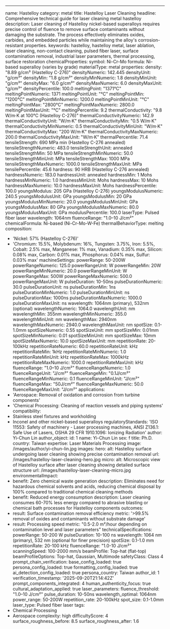 ---
name: Hastelloy
category: metal
title: Hastelloy Laser Cleaning
headline: Comprehensive technical guide for laser cleaning metal hastelloy
description: Laser cleaning of Hastelloy nickel-based superalloys requires precise
  control of fluence to remove surface contaminants without damaging the substrate.
  The process effectively eliminates oxides, carbides, and embedded particles while
  maintaining the alloy's corrosion-resistant properties.
keywords: hastelloy, hastelloy metal, laser ablation, laser cleaning, non-contact
  cleaning, pulsed fiber laser, surface contamination removal, industrial laser parameters,
  thermal processing, surface restoration
chemicalProperties:
  symbol: Ni-Cr-Mo
  formula: Ni-based superalloy (varies by grade)
  materialType: metal
properties:
  density: "8.89 g/cm³ (Hastelloy C-276)"
  densityNumeric: 142.445
  densityUnit: "g/cm³"
  densityMin: "1.8 g/cm³"
  densityMinNumeric: 1.8
  densityMinUnit: "g/cm³"
  densityMax: "6.0 g/cm³"
  densityMaxNumeric: 6.0
  densityMaxUnit: "g/cm³"
  densityPercentile: 100.0
  meltingPoint: "1371°C"
  meltingPointNumeric: 1371
  meltingPointUnit: "°C"
  meltingPointMin: "1200°C"
  meltingPointMinNumeric: 1200.0
  meltingPointMinUnit: "°C"
  meltingPointMax: "2800°C"
  meltingPointMaxNumeric: 2800.0
  meltingPointMaxUnit: "°C"
  meltingPercentile: 9.2
  thermalConductivity: "9.8 W/m·K at 100°C (Hastelloy C-276)"
  thermalConductivityNumeric: 142.9
  thermalConductivityUnit: "W/m·K"
  thermalConductivityMin: "0.5 W/m·K"
  thermalConductivityMinNumeric: 0.5
  thermalConductivityMinUnit: "W/m·K"
  thermalConductivityMax: "200 W/m·K"
  thermalConductivityMaxNumeric: 200.0
  thermalConductivityMaxUnit: "W/m·K"
  thermalPercentile: 71.4
  tensileStrength: 690 MPa min (Hastelloy C-276 annealed)
  tensileStrengthNumeric: 483.0
  tensileStrengthUnit: annealed
  tensileStrengthMin: 50 MPa
  tensileStrengthMinNumeric: 50.0
  tensileStrengthMinUnit: MPa
  tensileStrengthMax: 1000 MPa
  tensileStrengthMaxNumeric: 1000.0
  tensileStrengthMaxUnit: MPa
  tensilePercentile: 45.6
  hardness: 90 HRB (Hastelloy C-276 annealed)
  hardnessNumeric: 183.0
  hardnessUnit: annealed
  hardnessMin: 1 Mohs
  hardnessMinNumeric: 1.0
  hardnessMinUnit: Mohs
  hardnessMax: 10 Mohs
  hardnessMaxNumeric: 10.0
  hardnessMaxUnit: Mohs
  hardnessPercentile: 100.0
  youngsModulus: 205 GPa (Hastelloy C-276)
  youngsModulusNumeric: 240.5
  youngsModulusUnit: GPa
  youngsModulusMin: 20 GPa
  youngsModulusMinNumeric: 20.0
  youngsModulusMinUnit: GPa
  youngsModulusMax: 80 GPa
  youngsModulusMaxNumeric: 80.0
  youngsModulusMaxUnit: GPa
  modulusPercentile: 100.0
  laserType: Pulsed fiber laser
  wavelength: 1064nm
  fluenceRange: "1.0–10 J/cm²"
  chemicalFormula: Ni-based (Ni-Cr-Mo-W-Fe)
  thermalBehaviorType: melting
composition:
- 'Nickel: 57% (Hastelloy C-276)'
- 'Chromium: 15.5%, Molybdenum: 16%, Tungsten: 3.75%, Iron: 5.5%, Cobalt: 2.5% max,
  Manganese: 1% max, Vanadium: 0.35% max, Silicon: 0.08% max, Carbon: 0.01% max, Phosphorus:
  0.04% max, Sulfur: 0.03% max'
machineSettings:
  powerRange: 50-200W
  powerRangeNumeric: 125.0
  powerRangeUnit: W
  powerRangeMin: 20W
  powerRangeMinNumeric: 20.0
  powerRangeMinUnit: W
  powerRangeMax: 500W
  powerRangeMaxNumeric: 500.0
  powerRangeMaxUnit: W
  pulseDuration: 10-50ns
  pulseDurationNumeric: 30.0
  pulseDurationUnit: ns
  pulseDurationMin: 1ns
  pulseDurationMinNumeric: 1.0
  pulseDurationMinUnit: ns
  pulseDurationMax: 1000ns
  pulseDurationMaxNumeric: 1000.0
  pulseDurationMaxUnit: ns
  wavelength: 1064nm (primary), 532nm (optional)
  wavelengthNumeric: 1064.0
  wavelengthUnit: nm
  wavelengthMin: 355nm
  wavelengthMinNumeric: 355.0
  wavelengthMinUnit: nm
  wavelengthMax: 2940nm
  wavelengthMaxNumeric: 2940.0
  wavelengthMaxUnit: nm
  spotSize: 0.1-1.0mm
  spotSizeNumeric: 0.55
  spotSizeUnit: mm
  spotSizeMin: 0.01mm
  spotSizeMinNumeric: 0.01
  spotSizeMinUnit: mm
  spotSizeMax: 10mm
  spotSizeMaxNumeric: 10.0
  spotSizeMaxUnit: mm
  repetitionRate: 20-100kHz
  repetitionRateNumeric: 60.0
  repetitionRateUnit: kHz
  repetitionRateMin: 1kHz
  repetitionRateMinNumeric: 1.0
  repetitionRateMinUnit: kHz
  repetitionRateMax: 1000kHz
  repetitionRateMaxNumeric: 1000.0
  repetitionRateMaxUnit: kHz
  fluenceRange: "1.0–10 J/cm²"
  fluenceRangeNumeric: 1.0
  fluenceRangeUnit: "J/cm²"
  fluenceRangeMin: "0.1J/cm²"
  fluenceRangeMinNumeric: 0.1
  fluenceRangeMinUnit: "J/cm²"
  fluenceRangeMax: "50J/cm²"
  fluenceRangeMaxNumeric: 50.0
  fluenceRangeMaxUnit: "J/cm²"
applications:
- 'Aerospace: Removal of oxidation and corrosion from turbine components'
- 'Chemical Processing: Cleaning of reaction vessels and piping systems'
compatibility:
- Stainless steel fixtures and workholding
- Inconel and other nickel-based superalloys
regulatoryStandards: 'ISO 11553: Safety of machinery - Laser processing machines,
  ANSI Z136.1: Safe Use of Lasers, OSHA 29 CFR 1910.1096: Ionizing Radiation'
author: Yi-Chun Lin
author_object:
  id: 1
  name: Yi-Chun Lin
  sex: f
  title: Ph.D.
  country: Taiwan
  expertise: Laser Materials Processing
  image: /images/author/yi-chun-lin.jpg
images:
  hero:
    alt: Hastelloy surface undergoing laser cleaning showing precise contamination
      removal
    url: /images/hastelloy-laser-cleaning-hero.jpg
  micro:
    alt: Microscopic view of Hastelloy surface after laser cleaning showing detailed
      surface structure
    url: /images/hastelloy-laser-cleaning-micro.jpg
environmentalImpact:
- benefit: Zero chemical waste generation
  description: Eliminates need for hazardous chemical solvents and acids, reducing
    chemical disposal by 100% compared to traditional chemical cleaning methods
- benefit: Reduced energy consumption
  description: Laser cleaning consumes 60-70% less energy compared to abrasive blasting
    or chemical bath processes for Hastelloy components
outcomes:
- result: Surface contamination removal efficiency
  metric: '>99.5% removal of oxides and contaminants without substrate damage'
- result: Processing speed
  metric: "0.5-2.0 m²/hour depending on contamination level and laser parameters"
technicalSpecifications:
  powerRange: 50-200 W
  pulseDuration: 10-100 ns
  wavelength: 1064 nm (primary), 532 nm (optional for finer precision)
  spotSize: 0.1-1.0 mm
  repetitionRate: 20-100 kHz
  fluenceRange: "1.0-10 J/cm²"
  scanningSpeed: 100-2000 mm/s
  beamProfile: Top-hat (flat-top)
  beamProfileOptions: Top-hat, Gaussian, Multimode
  safetyClass: Class 4
prompt_chain_verification:
  base_config_loaded: true
  persona_config_loaded: true
  formatting_config_loaded: true
  ai_detection_config_loaded: true
  persona_country: Taiwan
  author_id: 1
  verification_timestamp: '2025-09-20T21:14:42Z'
  prompt_components_integrated: 4
  human_authenticity_focus: true
  cultural_adaptation_applied: true
laser_parameters:
  fluence_threshold: "1.0–10 J/cm²"
  pulse_duration: 10-50ns
  wavelength_optimal: 1064nm
  power_range: 50-200W
  repetition_rate: 20-100kHz
  spot_size: 0.1-1.0mm
  laser_type: Pulsed fiber laser
tags:
- Chemical Processing
- Aerospace
complexity: high
difficultyScore: 4
surface_roughness_before: 8.5
surface_roughness_after: 1.6

